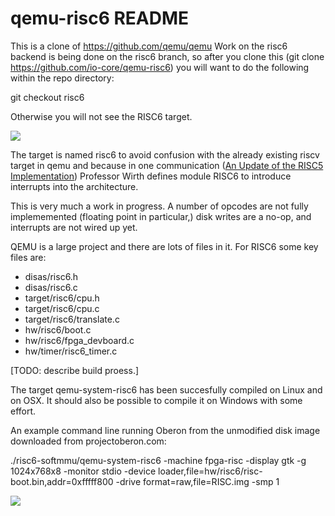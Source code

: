 qemu-risc6 README
=================

This is a clone of https://github.com/qemu/qemu
Work on the risc6 backend is being done on the risc6 branch, so after
you clone this (git clone https://github.com/io-core/qemu-risc6) you will want to do the following within the repo directory:

git checkout risc6

Otherwise you will not see the RISC6 target.

<img src="https://github.com/io-core/qemu-risc6/blob/risc6/Oberon.png?raw=true">

The target is named risc6 to avoid confusion with the already existing riscv target in qemu and because in one communication (<a href="https://inf.ethz.ch/personal/wirth/ProjectOberon/RISC5.Update.pdf">An Update of the RISC5 Implementation</a>) Professor Wirth defines module RISC6 to introduce interrupts into the architecture.

This is very much a work in progress. A number of opcodes are not fully implememented (floating point in particular,) disk writes are a no-op, and interrupts are not wired up yet.

QEMU is a large project and there are lots of files in it. For RISC6 some key files are:

* disas/risc6.h
* disas/risc6.c
* target/risc6/cpu.h
* target/risc6/cpu.c
* target/risc6/translate.c
* hw/risc6/boot.c
* hw/risc6/fpga_devboard.c
* hw/timer/risc6_timer.c

[TODO: describe build proess.]

The target qemu-system-risc6 has been succesfully compiled on Linux and on OSX. It should also be possible to compile it on Windows with some effort.

An example command line running Oberon from the unmodified disk image downloaded from projectoberon.com:

./risc6-softmmu/qemu-system-risc6 -machine fpga-risc -display gtk -g 1024x768x8 -monitor stdio -device loader,file=hw/risc6/risc-boot.bin,addr=0xfffff800 -drive format=raw,file=RISC.img -smp 1

<img src="https://github.com/io-core/qemu-risc6/blob/risc6/ClassicOberon.png?raw=true">


